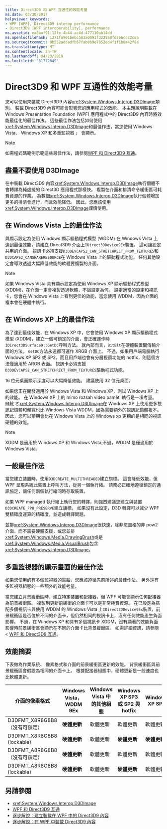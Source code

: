```yaml
---
title: Direct3D9 和 WPF 互通性的效能考量
ms.date: 03/30/2017
helpviewer_keywords:
- WPF [WPF], Direct3D9 interop performance
- Direct3D9 [WPF interoperability], performance
ms.assetid: ea8baf91-12fe-4b44-ac4d-477110ab14dd
ms.openlocfilehash: 1371fa901bebc503a0091f3229a8fd7e6ccc2c86
ms.sourcegitcommit: 9b552addadfb57fab0b9e7852ed4f1f1b8a42f8e
ms.translationtype: MT
ms.contentlocale: zh-TW
ms.lasthandoff: 04/23/2019
ms.locfileid: "61772849"
---
```

# <a name="performance-considerations-for-direct3d9-and-wpf-interoperability"></a>Direct3D9 和 WPF 互通性的效能考量
您可以使用來裝載 Direct3D9 內容<xref:System.Windows.Interop.D3DImage>類別。 裝載 Direct3D9 內容可能會影響您的應用程式的效能。 本主題說明裝載在 Windows Presentation Foundation (WPF) 應用程式中的 Direct3D9 內容時將效能最佳化的最佳作法。 這些最佳作法包括如何使用<xref:System.Windows.Interop.D3DImage>和最佳作法，當您使用 Windows Vista、 Windows XP 和多重監視器 」 會顯示。  
  
> [!NOTE]
>  如需程式碼範例示範這些最佳作法，請參閱[WPF 和 Direct3D9 互通](wpf-and-direct3d9-interoperation.md)。  
  
## <a name="use-d3dimage-sparingly"></a>盡量不要使用 D3DImage  
 在中裝載 Direct3D9 內容<xref:System.Windows.Interop.D3DImage>執行個體不會轉譯為純虛擬的 Direct3D 應用程式那樣快。 複製在介面和排清命令緩衝區可耗費資源的作業。 為數個<xref:System.Windows.Interop.D3DImage>執行個體增加更多的排清會進行，而且效能降低。 因此，您應該使用<xref:System.Windows.Interop.D3DImage>謹慎使用。  
  
## <a name="best-practices-on-windows-vista"></a>在 Windows Vista 上的最佳作法  
 與顯示設定為使用 Windows 顯示驅動程式模型 (WDDM) 在 Windows Vista 上達到最佳效能，請建立 Direct3D9 介面上`IDirect3DDevice9Ex`裝置。 這可讓設定共用的介面。 視訊卡必須支援`D3DDEVCAPS2_CAN_STRETCHRECT_FROM_TEXTURES`和`D3DCAPS2_CANSHARERESOURCE`在 Windows Vista 上的驅動程式功能。 任何其他設定會導致透過大幅降低效能的軟體要複製的介面。  
  
> [!NOTE]
>  如果 Windows Vista 具有顯示設定為使用 Windows XP 顯示驅動程式模型 (XDDM)，在介面一定會複製透過軟體，不論設定為何。 設定適當的設定和視訊卡，您會在 Windows Vista 上看到更佳的效能，當您使用 WDDM，因為介面的複本會在硬體中執行。  
  
## <a name="best-practices-on-windows-xp"></a>在 Windows XP 上的最佳作法  
 為了達到最佳效能，在 Windows XP 中，它會使用 Windows XP 顯示驅動程式模型 (XDDM)，建立一個可鎖定的介面，會正確運作時`IDirect3DSurface9::GetDC`呼叫方法。 就內部而言，`BitBlt`在硬體裝置間傳輸介面的方法。 `GetDC`方法永遠都可運作 XRGB 介面上。 不過，如果用戶端電腦執行 Windows XP SP3 或 SP2，而且用戶端也會有分層視窗功能的 hotfix，則這個方法僅適用於 ARGB 表面。 視訊卡必須支援`D3DDEVCAPS2_CAN_STRETCHRECT_FROM_TEXTURES`驅動程式功能。  
  
 16 位元桌面顯示深度可以大幅降低效能。 建議使用 32 位元桌面。  
  
 如果您正在開發適用於 Windows Vista 和 Windows XP，測試 Windows XP 上的效能。 在 Windows XP 上的 mimo rozsah video paměti 執行是一項考量。 颾魤 ㄛ<xref:System.Windows.Interop.D3DImage>在 Windows XP 上使用更多視訊記憶體和頻寬也比 Windows Vista WDDM，因為需要額外的視訊記憶體複本。 因此，您可以預期會比在 Windows Vista 上的 Windows xp 更糟的是相同的視訊硬體的效能。  
  
> [!NOTE]
>  XDDM 是適用於 Windows XP 和 Windows Vista;不過，WDDM 是僅適用於 Windows Vista。  
  
## <a name="general-best-practices"></a>一般最佳作法  
 當您建立裝置時，使用`D3DCREATE_MULTITHREADED`建立旗標。 這會降低效能，但 WPF 呈現系統此裝置上呼叫方法，從另一個執行緒。 請務必正確地遵循鎖定的通訊協定，讓任何兩個執行緒同時存取裝置。  
  
 如果 WPF managed 執行緒上執行您的轉譯，則強烈建議您建立與裝置`D3DCREATE_FPU_PRESERVE`建立旗標。 如果沒有此設定，D3D 轉譯可以減少 WPF 雙精確度運算的精確度，並造成轉譯問題。  
  
 並排<xref:System.Windows.Interop.D3DImage>很快速，除非您圖格的非 pow2 介面，而不需要硬體支援，或您並排<xref:System.Windows.Media.DrawingBrush>或是<xref:System.Windows.Media.VisualBrush>包含<xref:System.Windows.Interop.D3DImage>。  
  
## <a name="best-practices-for-multi-monitor-displays"></a>多重監視器的顯示畫面的最佳作法  
 如果您使用的有多個監視器的電腦，您應該遵循先前所述的最佳作法。 另外還有多監視器組態的一些額外的效能考量。  
  
 當您建立背景緩衝區時，建立特定裝置和配接器，但 WPF 可能會顯示任何配接器為前景緩衝區。 複製到更新前緩衝的介面卡可以是非常耗費資源。 在已設定為搭配多個視訊卡與使用 WDDM 的 Windows Vista 上`IDirect3DDevice9Ex`裝置，前景緩衝區是否位於不同的介面卡，但仍然相同的視訊卡上，沒有任何效能產生負面影響。 不過，在 Windows XP 和具有多個視訊卡 XDDM，沒有顯著的效能負面影響時前景緩衝區會顯示在不同的介面卡比背景緩衝區。 如需詳細資訊，請參閱 < [WPF 和 Direct3D9 互通](wpf-and-direct3d9-interoperation.md)。  
  
## <a name="performance-summary"></a>效能摘要  
 下表做為作業系統、 像素格式和介面的前景緩衝區更新的效能。 背景緩衝區與前景緩衝區會假設為相同的介面卡上。 根據配接器組態中，硬體更新是一般速度也比軟體更新。  
  
|介面的像素格式|Windows Vista，WDDM 9Ex|Windows Vista 中的其他組態|Windows XP SP3 或 SP2 與 hotfix|Windows XP SP2|  
|--------------------------|---------------------------------|----------------------------------------|--------------------------------------|--------------------|  
|D3DFMT_X8R8G8B8 （沒有可鎖定）|**硬體更新**|軟體更新|軟體更新|軟體更新|  
|D3DFMT_X8R8G8B8 (lockable)|**硬體更新**|軟體更新|**硬體更新**|**硬體更新**|  
|D3DFMT_A8R8G8B8 （沒有可鎖定）|**硬體更新**|軟體更新|軟體更新|軟體更新|  
|D3DFMT_A8R8G8B8 (lockable)|**硬體更新**|軟體更新|**硬體更新**|軟體更新|  
  
## <a name="see-also"></a>另請參閱

- <xref:System.Windows.Interop.D3DImage>
- [WPF 和 Direct3D9 互通](wpf-and-direct3d9-interoperation.md)
- [逐步解說：建立裝載在 WPF 中的 Direct3D9 內容](walkthrough-creating-direct3d9-content-for-hosting-in-wpf.md)
- [逐步解說：在 WPF 中裝載 Direct3D9 內容](walkthrough-hosting-direct3d9-content-in-wpf.md)
